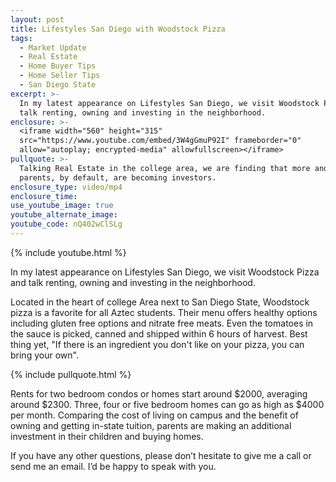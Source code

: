 ```yaml
---
layout: post
title: Lifestyles San Diego with Woodstock Pizza
tags:
  - Market Update
  - Real Estate
  - Home Buyer Tips
  - Home Seller Tips
  - San Diego State
excerpt: >-
  In my latest appearance on Lifestyles San Diego, we visit Woodstock Pizza and
  talk renting, owning and investing in the neighborhood.
enclosure: >-
  <iframe width="560" height="315"
  src="https://www.youtube.com/embed/3W4gGmuP92I" frameborder="0"
  allow="autoplay; encrypted-media" allowfullscreen></iframe>
pullquote: >-
  Talking Real Estate in the college area, we are finding that more and more
  parents, by default, are becoming investors.
enclosure_type: video/mp4
enclosure_time:
use_youtube_image: true
youtube_alternate_image:
youtube_code: nQ402wClSLg
---
```


{% include youtube.html %}

In my latest appearance on Lifestyles San Diego, we visit Woodstock Pizza and talk renting, owning and investing in the neighborhood.

Located in the heart of college Area next to San Diego State, Woodstock pizza is a favorite for all Aztec students. Their menu offers healthy options including gluten free options and nitrate free meats. Even the tomatoes in the sauce is picked, canned and shipped within 6 hours of harvest. Best thing yet, "If there is an ingredient you don't like on your pizza, you can bring your own".

{% include pullquote.html %}

Rents for two bedroom condos or homes start around $2000, averaging around $2300. Three, four or five bedroom homes can go as high as $4000 per month. Comparing the cost of living on campus and the benefit of owning and getting in-state tuition, parents are making an additional investment in their children and buying homes.

If you have any other questions, please don’t hesitate to give me a call or send me an email. I’d be happy to speak with you.